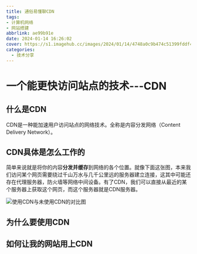 ```yaml
---
title: 通俗易懂聊CDN
tags:
- 计算机网络
- 网站搭建
abbrlink: ae99b91e
date: 2024-01-14 16:26:02
cover: https://s1.imagehub.cc/images/2024/01/14/4748a0c9b474c51399fddf4822d9ccf0.jpeg
categories:
  - 技术分享
---
```


# 一个能更快访问站点的技术---CDN

## 什么是CDN
CDN是一种能加速用户访问站点的网络技术。全称是内容分发网络（Content Delivery Network）。
## CDN具体是怎么工作的
简单来说就是将你的内容**分发并缓存**到网络的各个位置。就像下面这张图，本来我们访问某个网页需要绕过千山万水与几千公里远的服务器建立连接，这其中可能还存在代理服务器，防火墙等网络中间设备。有了CDN，我们可以直接从最近的某个服务器上获取这个网页，而这个服务器就是CDN服务器。

![使用CDN与未使用CDN的对比图](https://s1.imagehub.cc/images/2024/01/15/060aa27eb076cfd0670f815e668aff75.png)

## 为什么要使用CDN


## 如何让我的网站用上CDN

